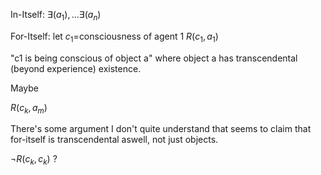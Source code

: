 

In-Itself:
$\exists (a_1),\dots\exists(a_n)$

For-Itself: let $c_1=$consciousness of agent 1
$R(c_1, a_1)$

"c1 is being conscious of object a" where object a has transcendental (beyond experience) existence.

Maybe

$R(c_k, a_m)$


There's some argument I don't quite understand that seems to claim that for-itself is transcendental aswell, not just objects. 

$\neg R(c_k,c_k)$
?


